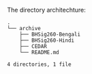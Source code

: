 The directory architechture:
```
.
└── archive
    ├── BHSig260-Bengali
    ├── BHSig260-Hindi
    ├── CEDAR
    └── README.md

4 directories, 1 file
```